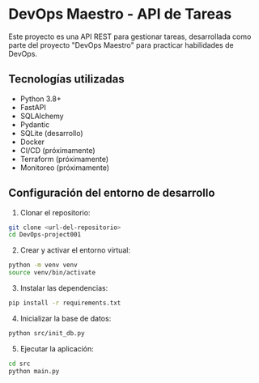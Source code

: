# DevOps Maestro - API de Tareas

Este proyecto es una API REST para gestionar tareas, desarrollada como parte del proyecto "DevOps Maestro" para practicar habilidades de DevOps.

## Tecnologías utilizadas

- Python 3.8+
- FastAPI
- SQLAlchemy
- Pydantic
- SQLite (desarrollo)
- Docker
- CI/CD (próximamente)
- Terraform (próximamente)
- Monitoreo (próximamente)

## Configuración del entorno de desarrollo

1. Clonar el repositorio:
```bash
git clone <url-del-repositorio>
cd DevOps-project001
````
2. Crear y activar el entorno virtual:
```bash
python -m venv venv
source venv/bin/activate
```
3. Instalar las dependencias:
```bash
pip install -r requirements.txt
```
4. Inicializar la base de datos:
```bash
python src/init_db.py
```
5. Ejecutar la aplicación:
```bash 
cd src
python main.py
```